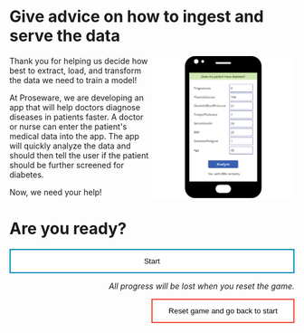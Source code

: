 <style>
.button  {
  border: none;
  color: black;
  width: 100%;
  padding: 12px 28px;
  background-color: white;
  border: 2px solid #008CBA;
  transition-duration: 0.4s;
}
.button:hover  {
  background-color: #008CBA;
  color: white; 
  border: 2px solid #008CBA;
}
.resetbutton  {
  border: none;
  color: black;
  float: right;
  padding: 12px 28px;
  background-color: white;
  border: 2px solid #f44336;
  transition-duration: 0.4s;
}
.resetbutton:hover  {
  background-color: #f44336;
  color: white; 
  border: 2px solid #f44336;
}
</style>

# Give advice on how to ingest and serve the data


<img style="float:right; width:50%;" src="./media/mock-up-app.png" alt="Screenshot of app. User can put in medical information and select the button to analyze the data. The app then tells the user whether a patient has diabetes.">

Thank you for helping us decide how best to extract, load, and transform the data we need to train a model!

At Proseware, we are developing an app that will help doctors diagnose diseases in patients faster. A doctor or nurse can enter the patient's medical data into the app. The app will quickly analyze the data and should then tell the user if the patient should be further screened for diabetes.

Now, we need your help! 

# Are you ready?

<button class="button" onclick="window.location.href='02';">Start</button>

<p style="text-align:right;"><i>All progress will be lost when you reset the game.</i></p>

<button class="resetbutton" onclick="window.location.href='../start-01-data';">Reset game and go back to start</button>
